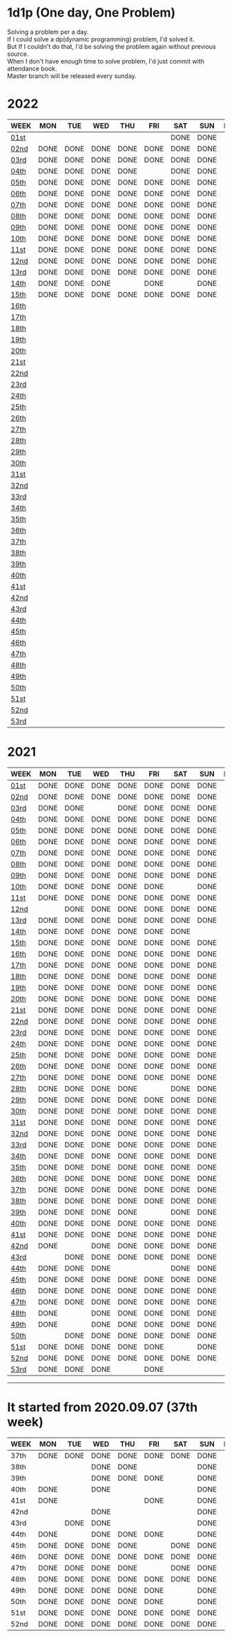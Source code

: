 # 1d1p (One day, One Problem)
Solving a problem per a day. <br>
If I could solve a dp(dynamic programming) problem, I'd solved it. <br>
But If I couldn't do that, I'd be solving the problem again without previous source. <br> 
When I don't have enough time to solve problem, I'd just commit with attendance book. <br>
Master branch will be released every sunday. <br>

# 2022
| WEEK                          | MON  | TUE  | WED  | THU  | FRI  | SAT  | SUN  | RATE   |
|-------------------------------|------|------|------|------|------|------|------|--------|
| [01st](./2022/01st/README.md) |      |      |      |      |      | DONE | DONE | 🥇🥇🥇 |
| [02nd](./2022/02nd/README.md) | DONE | DONE | DONE | DONE | DONE | DONE | DONE | 🥇🥇🥇 |
| [03rd](./2022/03rd/README.md) | DONE | DONE | DONE | DONE | DONE | DONE | DONE | 🥇🥇🥇 |
| [04th](./2022/04th/README.md) | DONE | DONE | DONE | DONE |      | DONE | DONE | 🥈🥈🥈 |
| [05th](./2022/05th/README.md) | DONE | DONE | DONE | DONE | DONE | DONE | DONE | 🥇🥇🥇 |
| [06th](./2022/06th/README.md) | DONE | DONE | DONE | DONE | DONE | DONE | DONE | 🥇🥇🥇 |
| [07th](./2022/07th/README.md) | DONE | DONE | DONE | DONE | DONE | DONE | DONE | 🥇🥇🥇 |
| [08th](./2022/08th/README.md) | DONE | DONE | DONE | DONE | DONE | DONE | DONE | 🥇🥇🥇 |
| [09th](./2022/09th/README.md) | DONE | DONE | DONE | DONE | DONE | DONE | DONE | 🥇🥇🥇 |
| [10th](./2022/10th/README.md) | DONE | DONE | DONE | DONE | DONE | DONE | DONE | 🥇🥇🥇 |
| [11st](./2022/11st/README.md) | DONE | DONE | DONE | DONE | DONE | DONE | DONE | 🥇🥇🥇 |
| [12nd](./2022/12nd/README.md) | DONE | DONE | DONE | DONE | DONE | DONE | DONE | 🥇🥇🥇 |
| [13rd](./2022/13rd/README.md) | DONE | DONE | DONE | DONE | DONE | DONE | DONE | 🥇🥇🥇 |
| [14th](./2022/14th/README.md) | DONE | DONE | DONE |      | DONE |      | DONE | 🥉🥉🥉 |
| [15th](./2022/15th/README.md) | DONE | DONE | DONE | DONE | DONE | DONE | DONE | 🥇🥇🥇 |
| [16th](./2022/16th/README.md) |      |      |      |      |      |      |      |        |
| [17th](./2022/17th/README.md) |      |      |      |      |      |      |      |        |
| [18th](./2022/18th/README.md) |      |      |      |      |      |      |      |        |
| [19th](./2022/19th/README.md) |      |      |      |      |      |      |      |        |
| [20th](./2022/20th/README.md) |      |      |      |      |      |      |      |        |
| [21st](./2022/21st/README.md) |      |      |      |      |      |      |      |        |
| [22nd](./2022/22nd/README.md) |      |      |      |      |      |      |      |        |
| [23rd](./2022/23rd/README.md) |      |      |      |      |      |      |      |        |
| [24th](./2022/24th/README.md) |      |      |      |      |      |      |      |        |
| [25th](./2022/25th/README.md) |      |      |      |      |      |      |      |        |
| [26th](./2022/26th/README.md) |      |      |      |      |      |      |      |        |
| [27th](./2022/27th/README.md) |      |      |      |      |      |      |      |        |
| [28th](./2022/28th/README.md) |      |      |      |      |      |      |      |        |
| [29th](./2022/29th/README.md) |      |      |      |      |      |      |      |        |
| [30th](./2022/30th/README.md) |      |      |      |      |      |      |      |        |
| [31st](./2022/31st/README.md) |      |      |      |      |      |      |      |        |
| [32nd](./2022/32nd/README.md) |      |      |      |      |      |      |      |        |
| [33rd](./2022/33rd/README.md) |      |      |      |      |      |      |      |        |
| [34th](./2022/34th/README.md) |      |      |      |      |      |      |      |        |
| [35th](./2022/35th/README.md) |      |      |      |      |      |      |      |        |
| [36th](./2022/36th/README.md) |      |      |      |      |      |      |      |        |
| [37th](./2022/37th/README.md) |      |      |      |      |      |      |      |        |
| [38th](./2022/38th/README.md) |      |      |      |      |      |      |      |        |
| [39th](./2022/39th/README.md) |      |      |      |      |      |      |      |        |
| [40th](./2022/40th/README.md) |      |      |      |      |      |      |      |        |
| [41st](./2022/41st/README.md) |      |      |      |      |      |      |      |        |
| [42nd](./2022/42nd/README.md) |      |      |      |      |      |      |      |        |
| [43rd](./2022/43rd/README.md) |      |      |      |      |      |      |      |        |
| [44th](./2022/44th/README.md) |      |      |      |      |      |      |      |        |
| [45th](./2022/45th/README.md) |      |      |      |      |      |      |      |        |
| [46th](./2022/46th/README.md) |      |      |      |      |      |      |      |        |
| [47th](./2022/47th/README.md) |      |      |      |      |      |      |      |        |
| [48th](./2022/48th/README.md) |      |      |      |      |      |      |      |        |
| [49th](./2022/49th/README.md) |      |      |      |      |      |      |      |        |
| [50th](./2022/50th/README.md) |      |      |      |      |      |      |      |        |
| [51st](./2022/51st/README.md) |      |      |      |      |      |      |      |        |
| [52nd](./2022/52nd/README.md) |      |      |      |      |      |      |      |        |
| [53rd](./2022/53rd/README.md) |      |      |      |      |      |      |      |        |

# 2021
| WEEK                          | MON  | TUE  | WED  | THU  | FRI  | SAT  | SUN  | RATE   |
|-------------------------------|------|------|------|------|------|------|------|--------|
| [01st](./2021/01st/README.md) | DONE | DONE | DONE | DONE | DONE | DONE | DONE | 🥇🥇🥇 |
| [02nd](./2021/02nd/README.md) | DONE | DONE | DONE | DONE | DONE | DONE | DONE | 🥇🥇🥇 |
| [03rd](./2021/03rd/README.md) | DONE | DONE |      | DONE | DONE | DONE | DONE | 🥈🥈🥈 |
| [04th](./2021/04th/README.md) | DONE | DONE | DONE | DONE | DONE | DONE | DONE | 🥇🥇🥇 |
| [05th](./2021/05th/README.md) | DONE | DONE | DONE | DONE | DONE | DONE | DONE | 🥇🥇🥇 |
| [06th](./2021/06th/README.md) | DONE | DONE | DONE | DONE | DONE | DONE | DONE | 🥇🥇🥇 |
| [07th](./2021/07th/README.md) | DONE | DONE | DONE | DONE | DONE | DONE | DONE | 🥇🥇🥇 |
| [08th](./2021/08th/README.md) | DONE | DONE | DONE | DONE | DONE | DONE | DONE | 🥇🥇🥇 |
| [09th](./2021/09th/README.md) | DONE | DONE | DONE | DONE | DONE | DONE | DONE | 🥇🥇🥇 |
| [10th](./2021/10th/README.md) | DONE | DONE | DONE | DONE | DONE |      | DONE | 🥈🥈🥈 |
| [11st](./2021/11st/README.md) | DONE | DONE | DONE | DONE | DONE | DONE | DONE | 🥇🥇🥇 |
| [12nd](./2021/12nd/README.md) |      | DONE | DONE | DONE | DONE | DONE | DONE | 🥈🥈🥈 |
| [13rd](./2021/13rd/README.md) | DONE | DONE | DONE | DONE | DONE | DONE | DONE | 🥇🥇🥇 |
| [14th](./2021/14th/README.md) | DONE | DONE | DONE | DONE | DONE | DONE |      | 🥈🥈🥈 |
| [15th](./2021/15th/README.md) | DONE | DONE | DONE | DONE | DONE | DONE | DONE | 🥇🥇🥇 |
| [16th](./2021/16th/README.md) | DONE | DONE | DONE | DONE | DONE | DONE | DONE | 🥇🥇🥇 |
| [17th](./2021/17th/README.md) | DONE | DONE | DONE | DONE | DONE | DONE | DONE | 🥇🥇🥇 |
| [18th](./2021/18th/README.md) | DONE | DONE | DONE | DONE | DONE | DONE | DONE | 🥇🥇🥇 |
| [19th](./2021/19th/README.md) | DONE | DONE | DONE | DONE | DONE | DONE | DONE | 🥇🥇🥇 |
| [20th](./2021/20th/README.md) | DONE | DONE | DONE | DONE | DONE | DONE | DONE | 🥇🥇🥇 |
| [21st](./2021/21st/README.md) | DONE | DONE | DONE | DONE | DONE | DONE | DONE | 🥇🥇🥇 |
| [22nd](./2021/22nd/README.md) | DONE | DONE | DONE | DONE | DONE | DONE | DONE | 🥇🥇🥇 |
| [23rd](./2021/23rd/README.md) | DONE | DONE | DONE | DONE | DONE | DONE | DONE | 🥇🥇🥇 |
| [24th](./2021/24th/README.md) | DONE | DONE | DONE | DONE | DONE | DONE | DONE | 🥇🥇🥇 |
| [25th](./2021/25th/README.md) | DONE | DONE | DONE | DONE | DONE | DONE | DONE | 🥇🥇🥇 |
| [26th](./2021/26th/README.md) | DONE | DONE | DONE | DONE | DONE | DONE | DONE | 🥇🥇🥇 |
| [27th](./2021/27th/README.md) | DONE | DONE | DONE | DONE | DONE | DONE | DONE | 🥇🥇🥇 |
| [28th](./2021/28th/README.md) | DONE | DONE | DONE | DONE |      | DONE | DONE | 🥈🥈🥈 |
| [29th](./2021/29th/README.md) | DONE | DONE | DONE | DONE | DONE | DONE | DONE | 🥇🥇🥇 |
| [30th](./2021/30th/README.md) | DONE | DONE | DONE | DONE | DONE | DONE | DONE | 🥇🥇🥇 |
| [31st](./2021/31st/README.md) | DONE | DONE | DONE | DONE | DONE | DONE | DONE | 🥇🥇🥇 |
| [32nd](./2021/32nd/README.md) | DONE | DONE | DONE | DONE | DONE | DONE | DONE | 🥇🥇🥇 |
| [33rd](./2021/33rd/README.md) | DONE | DONE | DONE | DONE | DONE | DONE | DONE | 🥇🥇🥇 |
| [34th](./2021/34th/README.md) | DONE | DONE | DONE | DONE | DONE | DONE | DONE | 🥇🥇🥇 |
| [35th](./2021/35th/README.md) | DONE | DONE | DONE | DONE | DONE | DONE | DONE | 🥇🥇🥇 |
| [36th](./2021/36th/README.md) | DONE | DONE | DONE | DONE | DONE | DONE | DONE | 🥇🥇🥇 |
| [37th](./2021/37th/README.md) | DONE | DONE | DONE | DONE | DONE | DONE | DONE | 🥇🥇🥇 |
| [38th](./2021/38th/README.md) | DONE | DONE | DONE | DONE | DONE | DONE | DONE | 🥇🥇🥇 |
| [39th](./2021/39th/README.md) | DONE | DONE | DONE | DONE |      | DONE | DONE | 🥈🥈🥈 |
| [40th](./2021/40th/README.md) | DONE | DONE | DONE | DONE | DONE | DONE | DONE | 🥇🥇🥇 |
| [41st](./2021/41st/README.md) | DONE | DONE | DONE | DONE | DONE | DONE | DONE | 🥇🥇🥇 |
| [42nd](./2021/42nd/README.md) | DONE |      | DONE | DONE | DONE | DONE | DONE | 🥈🥈🥈 |
| [43rd](./2021/43rd/README.md) |      | DONE | DONE | DONE | DONE | DONE | DONE | 🥈🥈🥈 |
| [44th](./2021/44th/README.md) | DONE | DONE | DONE |      |      | DONE | DONE | 🥉🥉🥉 |
| [45th](./2021/45th/README.md) | DONE | DONE | DONE | DONE | DONE | DONE | DONE | 🥇🥇🥇 |
| [46th](./2021/46th/README.md) | DONE | DONE | DONE | DONE | DONE | DONE | DONE | 🥇🥇🥇 |
| [47th](./2021/47th/README.md) | DONE | DONE | DONE | DONE | DONE | DONE | DONE | 🥇🥇🥇 |
| [48th](./2021/48th/README.md) | DONE |      | DONE | DONE | DONE | DONE | DONE | 🥈🥈🥈 |
| [49th](./2021/49th/README.md) | DONE |      | DONE | DONE | DONE | DONE | DONE | 🥈🥈🥈 |
| [50th](./2021/50th/README.md) |      | DONE | DONE | DONE | DONE | DONE | DONE | 🥈🥈🥈 |
| [51st](./2021/51st/README.md) | DONE | DONE | DONE | DONE | DONE |      | DONE | 🥈🥈🥈 |
| [52nd](./2021/52nd/README.md) | DONE | DONE | DONE | DONE | DONE | DONE | DONE | 🥇🥇🥇 |
| [53rd](./2021/53rd/README.md) | DONE | DONE | DONE |      | DONE |      |      | 🥈🥈🥈 |

------------------------------------------------------

# It started from 2020.09.07 (37th week)
| WEEK | MON  | TUE  | WED  | THU  | FRI  | SAT  | SUN  | RATE   |
|------|------|------|------|------|------|------|------|--------|
| 37th | DONE | DONE | DONE | DONE | DONE | DONE | DONE | 🥇🥇🥇 |
| 38th |      |      | DONE | DONE |      |      | DONE | 🥉🥉🥉 |
| 39th |      |      | DONE | DONE | DONE |      | DONE | 🥉🥉🥉 |
| 40th | DONE |      | DONE |      |      |      | DONE | 🥉🥉🥉 |
| 41st | DONE |      |      |      | DONE |      | DONE | 🥉🥉🥉 |
| 42nd |      |      | DONE |      |      |      | DONE | 🥉🥉🥉 |
| 43rd |      | DONE | DONE |      |      |      | DONE | 🥉🥉🥉 |
| 44th | DONE |      | DONE | DONE | DONE |      | DONE | 🥉🥉🥉 |
| 45th | DONE | DONE | DONE | DONE |      | DONE | DONE | 🥈🥈🥈 |
| 46th | DONE | DONE | DONE | DONE | DONE | DONE | DONE | 🥇🥇🥇 |
| 47th | DONE | DONE | DONE | DONE |      | DONE | DONE | 🥈🥈🥈 |
| 48th | DONE | DONE | DONE | DONE | DONE | DONE | DONE | 🥇🥇🥇 |
| 49th | DONE | DONE | DONE | DONE | DONE |      | DONE | 🥈🥈🥈 |
| 50th | DONE | DONE | DONE | DONE | DONE |      | DONE | 🥈🥈🥈 |
| 51st | DONE | DONE | DONE | DONE | DONE | DONE | DONE | 🥇🥇🥇 |
| 52nd | DONE | DONE | DONE | DONE | DONE | DONE | DONE | 🥇🥇🥇 |
